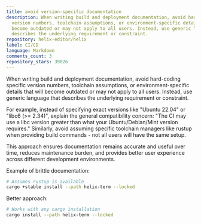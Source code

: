 ```yaml
---
title: avoid version-specific documentation
description: When writing build and deployment documentation, avoid hard-coding specific
  version numbers, toolchain assumptions, or environment-specific details that will
  become outdated or may not apply to all users. Instead, use generic language that
  describes the underlying requirement or constraint.
repository: helix-editor/helix
label: CI/CD
language: Markdown
comments_count: 3
repository_stars: 39026
---
```


When writing build and deployment documentation, avoid hard-coding specific version numbers, toolchain assumptions, or environment-specific details that will become outdated or may not apply to all users. Instead, use generic language that describes the underlying requirement or constraint.

For example, instead of specifying exact versions like "Ubuntu 22.04" or "libc6 (>= 2.34)", explain the general compatibility concern: "The CI may use a libc version greater than what your Ubuntu/Debian/Mint version requires." Similarly, avoid assuming specific toolchain managers like rustup when providing build commands - not all users will have the same setup.

This approach ensures documentation remains accurate and useful over time, reduces maintenance burden, and provides better user experience across different development environments.

Example of brittle documentation:
```sh
# Assumes rustup is available
cargo +stable install --path helix-term --locked
```

Better approach:
```sh
# Works with any cargo installation
cargo install --path helix-term --locked
```